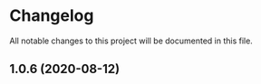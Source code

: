 # Changelog

All notable changes to this project will be documented in this file.

<a name="1.0.6"></a>

## 1.0.6 (2020-08-12)

